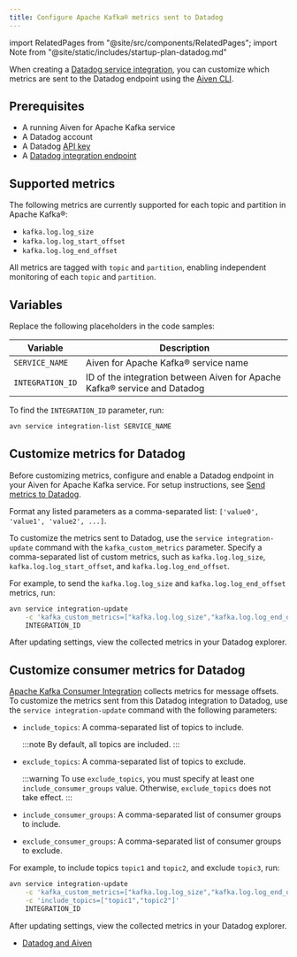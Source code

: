 ```yaml
---
title: Configure Apache Kafka® metrics sent to Datadog
---
```


import RelatedPages from "@site/src/components/RelatedPages";
import Note from "@site/static/includes/startup-plan-datadog.md"

When creating a [Datadog service integration](https://docs.datadoghq.com/integrations/kafka/?tab=host#kafka-consumer-integration), you can customize which metrics are sent to the Datadog endpoint using the [Aiven CLI](/docs/tools/cli).

## Prerequisites

- A running Aiven for Apache Kafka service
- A Datadog account
- A Datadog [API key](https://docs.datadoghq.com/account_management/api-app-keys/)
- A [Datadog integration endpoint](/docs/integrations/datadog/datadog-metrics#add-a-datadog-metrics-integration-to-an-aiven-service)

<Note/>

## Supported metrics

The following metrics are currently supported for each topic and
partition in Apache Kafka®:

-   `kafka.log.log_size`
-   `kafka.log.log_start_offset`
-   `kafka.log.log_end_offset`

All metrics are tagged with `topic` and `partition`, enabling independent monitoring
of each `topic` and `partition`.

## Variables

Replace the following placeholders in the code samples:

 | Variable         | Description                                                               |
 | ---------------- | ------------------------------------------------------------------------- |
 | `SERVICE_NAME`   | Aiven for Apache Kafka® service name                                      |
 | `INTEGRATION_ID` | ID of the integration between Aiven for Apache Kafka® service and Datadog |

To find the `INTEGRATION_ID` parameter, run:

```bash
avn service integration-list SERVICE_NAME
```

## Customize metrics for Datadog

Before customizing metrics, configure and enable a Datadog endpoint in your
Aiven for Apache Kafka service.
For setup instructions, see
[Send metrics to Datadog](/docs/integrations/datadog/datadog-metrics).

Format any listed parameters as a comma-separated list:
`['value0', 'value1', 'value2', ...]`.

To customize the metrics sent to Datadog, use the `service integration-update` command
with the `kafka_custom_metrics` parameter. Specify a comma-separated list of custom
metrics, such as `kafka.log.log_size`, `kafka.log.log_start_offset`, and
`kafka.log.log_end_offset`.

For example, to send the `kafka.log.log_size` and
`kafka.log.log_end_offset` metrics, run:

```bash
avn service integration-update                                                \
    -c 'kafka_custom_metrics=["kafka.log.log_size","kafka.log.log_end_offset"]' \
    INTEGRATION_ID
```

After updating settings, view the collected metrics in your Datadog explorer.

## Customize consumer metrics for Datadog

[Apache Kafka Consumer
Integration](https://docs.datadoghq.com/integrations/kafka/?tab=host#kafka-consumer-integration)
collects metrics for message offsets. To customize the metrics sent from
this Datadog integration to Datadog, use the `service integration-update` command with
the following parameters:

- `include_topics`: A comma-separated list of topics to include.

  :::note
  By default, all topics are included.
  :::

- `exclude_topics`: A comma-separated list of topics to exclude.

  :::warning
  To use `exclude_topics`, you must specify at least one `include_consumer_groups`
  value. Otherwise, `exclude_topics` does not take effect.
  :::

- `include_consumer_groups`: A comma-separated list of consumer groups to include.

- `exclude_consumer_groups`: A comma-separated list of consumer groups to exclude.

For example, to include topics `topic1` and `topic2`, and exclude
`topic3`, run:

```bash
avn service integration-update                                                  \
    -c 'kafka_custom_metrics=["kafka.log.log_size","kafka.log.log_end_offset"]' \
    -c 'include_topics=["topic1","topic2"]'                                     \
    INTEGRATION_ID
```

After updating settings, view the collected metrics in your Datadog explorer.

<RelatedPages/>

- [Datadog and Aiven](/docs/integrations/datadog)
